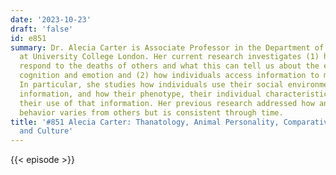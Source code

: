 ```yaml
---
date: '2023-10-23'
draft: 'false'
id: e851
summary: Dr. Alecia Carter is Associate Professor in the Department of Anthropology
  at University College London. Her current research investigates (1) how primates
  respond to the deaths of others and what this can tell us about the evolution of
  cognition and emotion and (2) how individuals access information to make decisions.
  In particular, she studies how individuals use their social environment to access
  information, and how their phenotype, their individual characteristics, may limit
  their use of that information. Her previous research addressed how and why animals'
  behavior varies from others but is consistent through time.
title: '#851 Alecia Carter: Thanatology, Animal Personality, Comparative Psychology,
  and Culture'
---
```

{{< episode >}}
